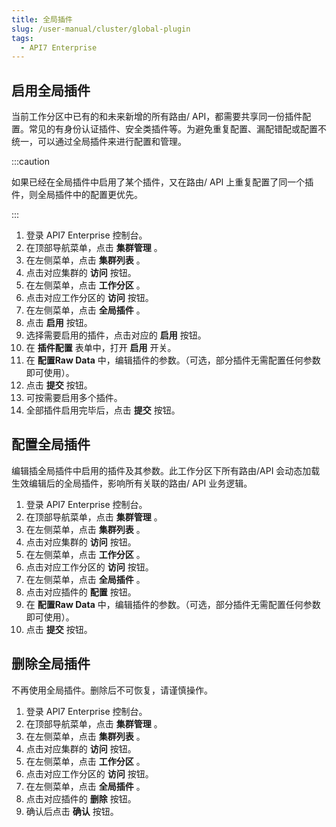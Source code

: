 ```yaml
---
title: 全局插件
slug: /user-manual/cluster/global-plugin
tags:
  - API7 Enterprise
---
```


## 启用全局插件

当前工作分区中已有的和未来新增的所有路由/ API，都需要共享同一份插件配置。常见的有身份认证插件、安全类插件等。为避免重复配置、漏配错配或配置不统一，可以通过全局插件来进行配置和管理。

:::caution

如果已经在全局插件中启用了某个插件，又在路由/ API 上重复配置了同一个插件，则全局插件中的配置更优先。

:::

1. 登录 API7 Enterprise 控制台。
2. 在顶部导航菜单，点击 **集群管理** 。
3. 在左侧菜单，点击 **集群列表** 。
4. 点击对应集群的 **访问** 按钮。
5. 在左侧菜单，点击 **工作分区** 。
6. 点击对应工作分区的 **访问** 按钮。
7. 在左侧菜单，点击 **全局插件** 。
8. 点击 **启用** 按钮。
9. 选择需要启用的插件，点击对应的 **启用** 按钮。
10. 在 **插件配置** 表单中，打开 **启用** 开关。
11. 在 **配置Raw Data** 中，编辑插件的参数。（可选，部分插件无需配置任何参数即可使用）。
12. 点击 **提交** 按钮。
13. 可按需要启用多个插件。
14. 全部插件启用完毕后，点击 **提交** 按钮。

## 配置全局插件

编辑插全局插件中启用的插件及其参数。此工作分区下所有路由/API 会动态加载生效编辑后的全局插件，影响所有关联的路由/ API 业务逻辑。

1. 登录 API7 Enterprise 控制台。
2. 在顶部导航菜单，点击 **集群管理** 。
3. 在左侧菜单，点击 **集群列表** 。
4. 点击对应集群的 **访问** 按钮。
5. 在左侧菜单，点击 **工作分区** 。
6. 点击对应工作分区的 **访问** 按钮。
7. 在左侧菜单，点击 **全局插件** 。
8. 点击对应插件的 **配置** 按钮。
9. 在 **配置Raw Data** 中，编辑插件的参数。（可选，部分插件无需配置任何参数即可使用）。
10. 点击 **提交** 按钮。

## 删除全局插件

不再使用全局插件。删除后不可恢复，请谨慎操作。

1. 登录 API7 Enterprise 控制台。
2. 在顶部导航菜单，点击 **集群管理** 。
3. 在左侧菜单，点击 **集群列表** 。
4. 点击对应集群的 **访问** 按钮。
5. 在左侧菜单，点击 **工作分区** 。
6. 点击对应工作分区的 **访问** 按钮。
7. 在左侧菜单，点击 **全局插件** 。
8. 点击对应插件的 **删除** 按钮。
9. 确认后点击 **确认** 按钮。
